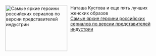<!--2025-03-06 08:00:09-->
<div class="yb">
  <div class="rss smaller1 kino_teatr"><a href="https://www.kino-teatr.ru/blog/y2025/3-6/2033/" title="Самые яркие героини российских сериалов по версии представителей индустрии"><img src="https://www.kino-teatr.ru/blog/3/3/2033/poster.jpg" width="196" height="147" align="left" hspace="5" style="margin: 0px 10px 0px 5px" alt="Самые яркие героини российских сериалов по версии представителей индустрии"/></a>Наташа Кустова и еще пять лучших женских образов <br><a class="light" href="https://www.kino-teatr.ru/blog/y2025/3-6/2033/">Самые яркие героини российских сериалов по версии представителей индустрии</a></div>
</div>
